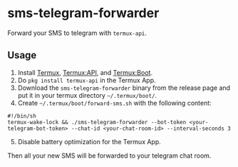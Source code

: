 # sms-telegram-forwarder

Forward your SMS to telegram with `termux-api`.

## Usage

1. Install [Termux](https://f-droid.org/en/packages/com.termux/), [Termux:API](https://f-droid.org/en/packages/com.termux.api), and [Termux:Boot](https://f-droid.org/en/packages/com.termux.boot/).
2. Do `pkg install termux-api` in the Termux App.
3. Download the `sms-telegram-forwarder` binary from the release page and put it in your termux directory `~/.termux/boot/`.
4. Create `~/.termux/boot/forward-sms.sh` with the following content:
```
#!/bin/sh
termux-wake-lock && ./sms-telegram-forwarder --bot-token <your-telegram-bot-token> --chat-id <your-chat-room-id> --interval-seconds 3
```
5. Disable battery optimization for the Termux App.

Then all your new SMS will be forwarded to your telegram chat room.

